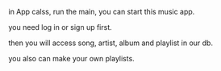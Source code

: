 in App calss, run the main, you can start this music app.

you need log in or sign up first.

then you will access song, artist, album and playlist in our db.

you also can make your own playlists.